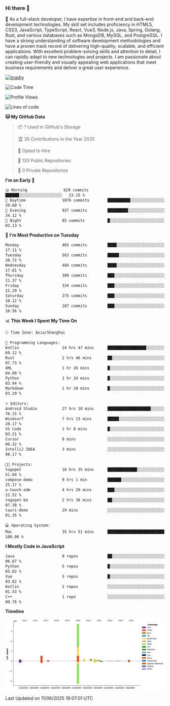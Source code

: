 ### Hi there 👋

🌱 As a full-stack developer, I have expertise in front-end and back-end development technologies. My skill set includes proficiency in HTML5, CSS3, JavaScript, TypeScript, React, Vue3, Node.js, Java, Spring, Golang, Rust, and various databases such as MongoDB, MySQL, and PostgreSQL. I have a strong understanding of software development methodologies and have a proven track record of delivering high-quality, scalable, and efficient applications. With excellent problem-solving skills and attention to detail, I can rapidly adapt to new technologies and projects. I am passionate about creating user-friendly and visually appealing web applications that meet business requirements and deliver a great user experience.

[![trophy](https://github-profile-trophy.vercel.app/?username=elton&rank=SECRET,SSS,SS,S,AAA,AA,A&theme=onedark&no-frame=true&margin-w=10)](https://github.com/ryo-ma/github-profile-trophy)

<!--START_SECTION:waka-->
![Code Time](http://img.shields.io/badge/Code%20Time-1%2C708%20hrs%2045%20mins-blue)

![Profile Views](http://img.shields.io/badge/Profile%20Views-0-blue)

![Lines of code](https://img.shields.io/badge/From%20Hello%20World%20I%27ve%20Written-5.7%20million%20lines%20of%20code-blue)

**🐱 My GitHub Data** 

> 📦 ? Used in GitHub's Storage 
 > 
> 🏆 35 Contributions in the Year 2025
 > 
> 💼 Opted to Hire
 > 
> 📜 133 Public Repositories 
 > 
> 🔑 0 Private Repositories 
 > 
**I'm an Early 🐤** 

```text
🌞 Morning                629 commits         ██████░░░░░░░░░░░░░░░░░░░   23.15 % 
🌆 Daytime                1076 commits        ██████████░░░░░░░░░░░░░░░   39.60 % 
🌃 Evening                927 commits         █████████░░░░░░░░░░░░░░░░   34.12 % 
🌙 Night                  85 commits          █░░░░░░░░░░░░░░░░░░░░░░░░   03.13 % 
```
📅 **I'm Most Productive on Tuesday** 

```text
Monday                   465 commits         ████░░░░░░░░░░░░░░░░░░░░░   17.11 % 
Tuesday                  563 commits         █████░░░░░░░░░░░░░░░░░░░░   20.72 % 
Wednesday                484 commits         ████░░░░░░░░░░░░░░░░░░░░░   17.81 % 
Thursday                 309 commits         ███░░░░░░░░░░░░░░░░░░░░░░   11.37 % 
Friday                   334 commits         ███░░░░░░░░░░░░░░░░░░░░░░   12.29 % 
Saturday                 275 commits         ███░░░░░░░░░░░░░░░░░░░░░░   10.12 % 
Sunday                   287 commits         ███░░░░░░░░░░░░░░░░░░░░░░   10.56 % 
```


📊 **This Week I Spent My Time On** 

```text
🕑︎ Time Zone: Asia/Shanghai

💬 Programming Languages: 
Kotlin                   24 hrs 47 mins      █████████████████░░░░░░░░   69.12 % 
Rust                     2 hrs 46 mins       ██░░░░░░░░░░░░░░░░░░░░░░░   07.73 % 
XML                      1 hr 26 mins        █░░░░░░░░░░░░░░░░░░░░░░░░   04.00 % 
Python                   1 hr 24 mins        █░░░░░░░░░░░░░░░░░░░░░░░░   03.94 % 
Markdown                 1 hr 10 mins        █░░░░░░░░░░░░░░░░░░░░░░░░   03.29 % 

🔥 Editors: 
Android Studio           27 hrs 18 mins      ███████████████████░░░░░░   76.15 % 
Windsurf                 7 hrs 13 mins       █████░░░░░░░░░░░░░░░░░░░░   20.17 % 
VS Code                  1 hr 8 mins         █░░░░░░░░░░░░░░░░░░░░░░░░   03.21 % 
Cursor                   6 mins              ░░░░░░░░░░░░░░░░░░░░░░░░░   00.32 % 
IntelliJ IDEA            3 mins              ░░░░░░░░░░░░░░░░░░░░░░░░░   00.17 % 

🐱‍💻 Projects: 
togopet                  18 hrs 35 mins      █████████████░░░░░░░░░░░░   51.84 % 
compose-demo             9 hrs 1 min         ██████░░░░░░░░░░░░░░░░░░░   25.17 % 
u-touch-edm              4 hrs 29 mins       ███░░░░░░░░░░░░░░░░░░░░░░   12.52 % 
togopet-be               2 hrs 38 mins       ██░░░░░░░░░░░░░░░░░░░░░░░   07.38 % 
tauri-demo               29 mins             ░░░░░░░░░░░░░░░░░░░░░░░░░   01.35 % 

💻 Operating System: 
Mac                      35 hrs 51 mins      █████████████████████████   100.00 % 
```

**I Mostly Code in JavaScript** 

```text
Java                     9 repos             ██░░░░░░░░░░░░░░░░░░░░░░░   06.87 % 
Python                   5 repos             █░░░░░░░░░░░░░░░░░░░░░░░░   03.82 % 
Vue                      5 repos             █░░░░░░░░░░░░░░░░░░░░░░░░   03.82 % 
Kotlin                   2 repos             ░░░░░░░░░░░░░░░░░░░░░░░░░   01.53 % 
C++                      1 repo              ░░░░░░░░░░░░░░░░░░░░░░░░░   00.76 % 
```



**Timeline**

![Lines of Code chart](https://raw.githubusercontent.com/elton/elton/main/assets/bar_graph.png)


 Last Updated on 11/06/2025 18:07:01 UTC
<!--END_SECTION:waka-->

<!--
**elton/elton** is a ✨ _special_ ✨ repository because its `README.md` (this file) appears on your GitHub profile.

Here are some ideas to get you started:

- 🔭 I’m currently working on ...
- 🌱 I’m currently learning ...
- 👯 I’m looking to collaborate on ...
- 🤔 I’m looking for help with ...
- 💬 Ask me about ...
- 📫 How to reach me: ...
- 😄 Pronouns: ...
- ⚡ Fun fact: ...
-->
